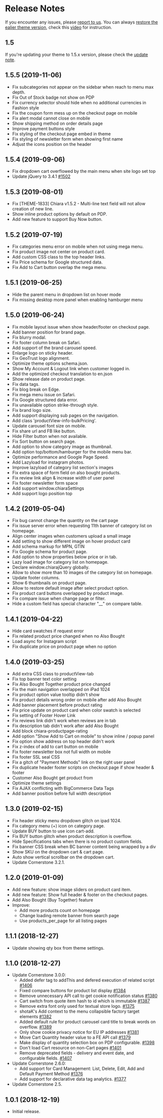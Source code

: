 # Release Notes

<div class="alert alert-info h4">
    If you encounter any issues, please <a href="https://papathemes.com/contact-us/">report to us</a>. You can always <a href="https://support.bigcommerce.com/s/article/Marketplace-Theme-Updates#restore">restore the ealier theme version</a>, check this <a href="https://youtu.be/eZdmudDUrQE">video</a> for instruction.
</div>

## 1.5

If you're updating your theme to 1.5.x version, please check the [update note](update.md#additional-note-for-updating-14-to-15).

## 1.5.5 (2019-11-06)
- Fix subcategories not appear on the sidebar when reach to menu max depth.
- Fix Out of Stock badge not show on PDP
- Fix currency selector should hide when no additional currencies in Fashion style
- Fix the coupon form mess up on the checkout page on mobile
- Fix alert modal cannot close on mobile
- Show shipping method on order details page
- Improve payment buttons style
- Fix styling of the checkout page embed in theme
- Fix styling of newsletter form when showing first name
- Adjust the icons position on the header

## 1.5.4 (2019-09-06)
- Fix dropdown cart overflowed by the main menu when site logo set top
- Update jQuery to 3.4.1 [#1502](https://github.com/bigcommerce/cornerstone/pull/1502)

## 1.5.3 (2019-08-01)
- Fix [THEME-1833] Chiara v1.5.2 - Multi-line text field will not allow creation of new line.
- Show inline product options by default on PDP.
- Add new feature to support Buy Now button.

## 1.5.2 (2019-07-19)
- Fix categories menu error on mobile when not using mega menu.
- Fix product image not center on product card.
- Add custom CSS class to the top header links.
- Fix Price schema for Google structured data.
- Fix Add to Cart button overlap the mega menu.

## 1.5.1 (2019-06-25)
- Hide the parent menu in dropdown list on hover mode
- Fix missing desktop more panel when enabling hamburger menu

## 1.5.0 (2019-06-24)
- Fix mobile layout issue when show header/footer on checkout page.
- Add banner position for brand page.
- Fix blurry modal.
- Fix footer column break on Safari.
- Add support of the brand carousel speed.
- Enlarge logo on sticky header.
- Fix GeoTrust logo alignment.
- Optimize theme options schema.json.
- Show My Account & Logout link when customer logged in.
- Add the optimized checkout translation to en.json
- Show release date on product page.
- Fix data tags.
- Fix blog break on Edge.
- Fix mega menu issue on Safari.
- Fix Google structured data error.
- Fix unavailable option strike-through style.
- Fix brand logo size.
- Add support displaying sub pages on the navigation.
- Add class 'productView-info-bulkPricing'.
- Update carousel font size on mobile.
- Fix share url and FB like button.
- Hide Filter button when not available.
- Fix Sort button on search page.
- Add option to show category image as thumbnail.
- Add option top/bottom/hamburger for the mobile menu bar.
- Optimize performance and Google Page Speed.
- Add Lazyload for instagram photos.
- Improve lazyload of category list section's images
- Fix extra space of form field on also bought products.
- Fix review link align & increase width of user panel
- Fix footer newsletter form space
- Add support window.chiaraSettings
- Add support logo position top

## 1.4.2 (2019-05-04)
- Fix bug cannot change the quantity on the cart page
- Fix issue server error when requesting 11th banner of category list on homepage.
- Align center images when customers upload a small image
- Add setting to show different image on hover product card
- Add schema markup for MPN, GTIN
- Fix Google schema for product page.
- Add option to show properties below price or in tab.
- Lazy load image for category list on homepage.
- Declare window.chiarajQuery globally.
- Allow to show more than 10 images of the category list on homepage.
- Update footer columns.
- Show 6 thumbnails on product page.
- Allow to restore default image after select product option.
- Fix product card buttons overlapped by product image.
- Fix compare issue when change page or filter.
- Hide a custom field has special character "__" on compare table.

## 1.4.1 (2019-04-22)
- Hide card swatches if request error
- Fix related product price changed when no Also Bought
- Load async for Instagram script
- Fix duplicate price on product page when no option

## 1.4.0 (2019-03-25)
- Add extra CSS class to productView-tab
- Fix top banner text color setting
- Fix Also Bought Together product price changed
- Fix the main navigation overlapped on iPad 1024
- Fix product option value tooltip didn't show
- Fix product details wrong order on mobile after add Also Bought
- Add banner placement before product rating
- Fix price update on product card when color swatch is selected
- Fix setting of Footer Hover Link
- Fix reviews link didn't work when reviews are in tab
- Fix description tab didn't work after add Also Bought
- Add block chiara-productpage-rating
- Add option "Show Add to Cart on mobile" to show inline / popup panel
- Fix option show address on top header didn't work
- Fix z-index of add to cart button on mobile
- Fix footer newsletter box not full width on mobile
- Fix footer SSL seal CSS
- Fix a gitch of "Payment Methods" link on the right user panel
- Fix duplicate header footer scripts on checkout page if show header & footer
- Customer Also Bought get product from
- Optimize theme settings
- Fix AJAX conflicting with BigCommerce Data Tags
- Add banner position before full width description

## 1.3.0 (2019-02-15)
- Fix header sticky menu dropdown glitch on ipad 1024.
- Fix category menu (+) icon on category page.
- Update BUY button to use icon cart-add.
- Fix BUY button glitch when product description is overflow.
- Hide Specifications tabs when there is no product custom fields.
- Fix banner CSS break when BC banner content being wrapped by a div
- Show SKU on the dropdown cart & cart page.
- Auto show vertical scrollbar on the dropdown cart.
- Update Cornerstone 3.2.1.

## 1.2.0 (2019-01-09)
- Add new feature: show image sliders on product card item.
- Add new feature: Show full header & footer on the checkout pages.
- Add Also Bought (Buy Together) feature
- Improve:
  - Add more products count on homepage
  - Change loading remote banner from search page
  - Use products_per_page for all listing pages

## 1.1.1 (2018-12-27)
- Update showing qty box from theme settings.

## 1.1.0 (2018-12-27)
- Update Cornerstone 3.0.0:
  - Added defer tag to addThis and defered execution of related script [#1406](https://github.com/bigcommerce/cornerstone/pull/1406)
  - Fixed compare buttons for product list display [#1384](https://github.com/bigcommerce/cornerstone/pull/1384)
  - Remove unnecessary API call to get cookie notification status [#1380](https://github.com/bigcommerce/cornerstone/pull/1380)
  - Cart switch from quote item hash to id which is immutable [#1387](https://github.com/bigcommerce/cornerstone/pull/1387)
  - Remove extra font only used for textual store logo. [#1375](https://github.com/bigcommerce/cornerstone/pull/1375)
  - shotaK's Add context to the menu collapsible factory target elements [#1382](https://github.com/bigcommerce/cornerstone/pull/1382)
  - Added default rule for product carousel card title to break words on overflow. [#1389](https://github.com/bigcommerce/cornerstone/pull/1389)
  - Only show cookie privacy notice for EU IP addresses [#1381](https://github.com/bigcommerce/cornerstone/pull/1381)
  - Move Cart Quantity header value to a FE API call [#1379](https://github.com/bigcommerce/cornerstone/pull/1379)
  - Make display of quantity selection box on PDP configurable. [#1398](https://github.com/bigcommerce/cornerstone/pull/1398)
  - Don't load Cart resource on non-Cart pages [#1401](https://github.com/bigcommerce/cornerstone/pull/1401)
  - Remove deprecated fields - delivery and event date, and configurable fields. [#1407](https://github.com/bigcommerce/cornerstone/pull/1407)
- Update Cornerstone 2.6.0:
  - Add support for Card Management: List, Delete, Edit, Add and Default Payment Method [#1376](https://github.com/bigcommerce/cornerstone/pull/1376)
  - Add support for declarative data tag analytics. [#1377](https://github.com/bigcommerce/cornerstone/pull/1377)
- Update Cornerstone 2.5.

## 1.0.1 (2018-12-19)
- Initial release.